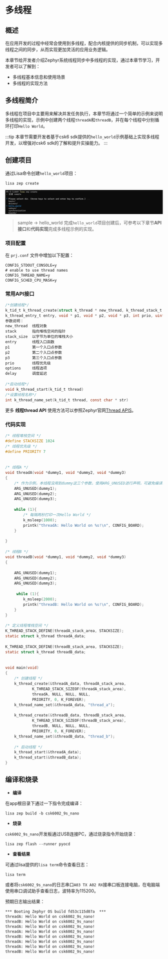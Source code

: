 # 多线程

## 概述

在应用开发的过程中经常会使用到多线程，配合内核提供的同步机制，可以实现多线程之间的同步，从而实现更加灵活的应用业务逻辑。

本章节给开发者介绍Zephyr系统线程同步中多线程的实现，通过本章节学习，开发者可以了解到：
- 多线程基本信息和使用场景
- 多线程的实现方法

## 多线程简介
多线程在项目中主要用来解决并发任务执行，本章节将通过一个简单的示例来说明多线程的实现，示例中创建两个线程`threadA`和`threadB`，并在每个线程中分别循环打印`Hello World`。

:::tip
本章节需要开发者基于csk6 sdk提供的`hello_world`示例基础上实现多线程开发，以增强对csk6 sdk的了解和提升实操能力。
:::

## 创建项目
通过Lisa命令创建`hello_world`项目：
```
lisa zep create
```
![](./files/hello_world.png)
> sample → hello_world
完成`hello_world`项目创建后，可参考以下章节**API接口**和**代码实现**完成多线程示例的实现。


### 项目配置
在 `prj.conf` 文件中增加以下配置：
 
```shell
CONFIG_STDOUT_CONSOLE=y
# enable to use thread names
CONFIG_THREAD_NAME=y
CONFIG_SCHED_CPU_MASK=y
```

### 常用API接口
```c
/*创建线程*/
k_tid_t k_thread_create(struct k_thread * new_thread, k_thread_stack_t * stack, size_t stack_size, 
k_thread_entry_t entry, void * p1, void * p2, void * p3, int prio, uint32_t options, k_timeout_t delay)
参数说明：
new_thread	线程对象
stack	    指向堆栈空间的指针
stack_size	以字节为单位的堆栈大小
entry	    线程入口函数
p1	        第一个入口点参数
p2	        第二个入口点参数  
p3	        第三个入口点参数
prio	    线程优先级
options	    线程选项
delay	    调度延迟 

/*启动线程*/
void k_thread_start(k_tid_t thread)
/*设置线程名称*/
int k_thread_name_set(k_tid_t thread, const char * str)
```
更多 **线程thread API** 使用方法可以参照Zephyr官网[Thread APIS](https://docs.zephyrproject.org/latest/doxygen/html/group__thread__apis.html)。

### 代码实现

```c
/* 线程堆栈空间 */
#define STACKSIZE 1024
/* 线程优先级 */
#define PRIORITY 7


/* 线程A */
void threadA(void *dummy1, void *dummy2, void *dummy3)
{
	/* 作为示例，本线程没用到dummy这三个参数，使用ARG_UNUSED进行声明，可避免编译时提示Warn */
	ARG_UNUSED(dummy1);
	ARG_UNUSED(dummy2);
	ARG_UNUSED(dummy3);

    while (1){
		/* 每隔两秒打印一次Hello World */
        k_msleep(1000);
        printk("threadA: Hello World on %s!\n", CONFIG_BOARD);
    }
    
}

/* 线程B */
void threadB(void *dummy1, void *dummy2, void *dummy3)
{

	ARG_UNUSED(dummy1);
	ARG_UNUSED(dummy2);
	ARG_UNUSED(dummy3);

     while (1){
        k_msleep(2000);
        printk("threadB: Hello World on %s!\n", CONFIG_BOARD);
    }
}

/* 定义线程堆栈空间 */
K_THREAD_STACK_DEFINE(threadA_stack_area, STACKSIZE);
static struct k_thread threadA_data;

K_THREAD_STACK_DEFINE(threadB_stack_area, STACKSIZE);
static struct k_thread threadB_data;


void main(void)
{
    /* 创建线程 */
    k_thread_create(&threadA_data, threadA_stack_area,
            K_THREAD_STACK_SIZEOF(threadA_stack_area),
            threadA, NULL, NULL, NULL,
            PRIORITY, 0, K_FOREVER);
    k_thread_name_set(&threadA_data, "thread_a");

    k_thread_create(&threadB_data, threadB_stack_area,
            K_THREAD_STACK_SIZEOF(threadB_stack_area),
            threadB, NULL, NULL, NULL,
            PRIORITY, 0, K_FOREVER);
    k_thread_name_set(&threadB_data, "thread_b");

    /* 启动线程 */
    k_thread_start(&threadA_data);
    k_thread_start(&threadB_data);
}
```
## 编译和烧录
- **编译** 

在app根目录下通过一下指令完成编译：
```
lisa zep build -b csk6002_9s_nano
```
- **烧录**   

`csk6002_9s_nano`开发板通过USB连接PC，通过烧录指令开始烧录：
```
lisa zep flash --runner pyocd
```
- **查看结果**  

可通过lisa提供的`lisa term`命令查看日志：
```
lisa term
```
或者将`csk6002_9s_nano`的日志串口`A03 TX A02 RX`接串口板连接电脑，在电脑端使用串口调试助手查看日志，波特率为115200。

预期日志输出结果：
```shell
*** Booting Zephyr OS build fd53c115d07a  ***
threadA: Hello World on csk6002_9s_nano!
threadB: Hello World on csk6002_9s_nano!
threadA: Hello World on csk6002_9s_nano!
threadA: Hello World on csk6002_9s_nano!
threadB: Hello World on csk6002_9s_nano!
threadA: Hello World on csk6002_9s_nano!
threadA: Hello World on csk6002_9s_nano!
threadB: Hello World on csk6002_9s_nano!
```
